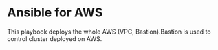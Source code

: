 # Ansible for AWS
This playbook deploys the whole AWS (VPC, Bastion).Bastion is used to control cluster deployed on AWS.
